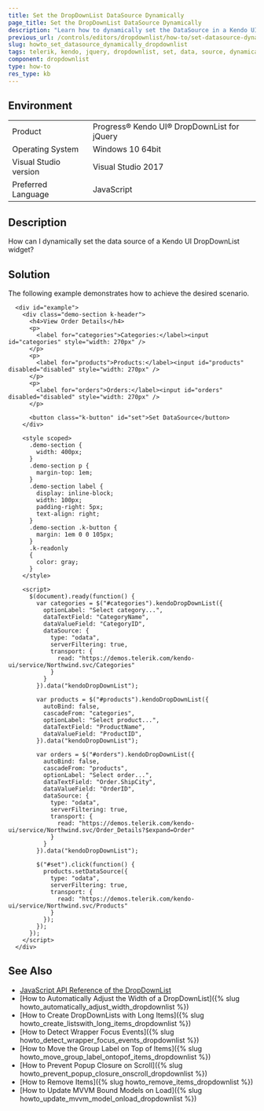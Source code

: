 ```yaml
---
title: Set the DropDownList DataSource Dynamically
page_title: Set the DropDownList DataSource Dynamically
description: "Learn how to dynamically set the DataSource in a Kendo UI DropDownList widget."
previous_url: /controls/editors/dropdownlist/how-to/set-datasource-dynamically, /controls/editors/dropdownlist/how-to/binding/set-datasource-dynamically
slug: howto_set_datasource_dynamically_dropdownlist
tags: telerik, kendo, jquery, dropdownlist, set, data, source, dynamically
component: dropdownlist
type: how-to
res_type: kb
---
```


## Environment

<table>
 <tr>
  <td>Product</td>
  <td>Progress® Kendo UI® DropDownList for jQuery</td>
 </tr>
 <tr>
  <td>Operating System</td>
  <td>Windows 10 64bit</td>
 </tr>
 <tr>
  <td>Visual Studio version</td>
  <td>Visual Studio 2017</td>
 </tr>
 <tr>
  <td>Preferred Language</td>
  <td>JavaScript</td>
 </tr>
</table>

## Description

How can I dynamically set the data source of a Kendo UI DropDownList widget?

## Solution

The following example demonstrates how to achieve the desired scenario.



```dojo
  <div id="example">
    <div class="demo-section k-header">
      <h4>View Order Details</h4>
      <p>
        <label for="categories">Categories:</label><input id="categories" style="width: 270px" />
      </p>
      <p>
        <label for="products">Products:</label><input id="products" disabled="disabled" style="width: 270px" />
      </p>
      <p>
        <label for="orders">Orders:</label><input id="orders" disabled="disabled" style="width: 270px" />
      </p>

      <button class="k-button" id="set">Set DataSource</button>
    </div>

    <style scoped>
      .demo-section {
        width: 400px;
      }
      .demo-section p {
        margin-top: 1em;
      }
      .demo-section label {
        display: inline-block;
        width: 100px;
        padding-right: 5px;
        text-align: right;
      }
      .demo-section .k-button {
        margin: 1em 0 0 105px;
      }
      .k-readonly
      {
        color: gray;
      }
    </style>

    <script>
      $(document).ready(function() {
        var categories = $("#categories").kendoDropDownList({
          optionLabel: "Select category...",
          dataTextField: "CategoryName",
          dataValueField: "CategoryID",
          dataSource: {
            type: "odata",
            serverFiltering: true,
            transport: {
              read: "https://demos.telerik.com/kendo-ui/service/Northwind.svc/Categories"
            }
          }
        }).data("kendoDropDownList");

        var products = $("#products").kendoDropDownList({
          autoBind: false,
          cascadeFrom: "categories",
          optionLabel: "Select product...",
          dataTextField: "ProductName",
          dataValueField: "ProductID",
        }).data("kendoDropDownList");

        var orders = $("#orders").kendoDropDownList({
          autoBind: false,
          cascadeFrom: "products",
          optionLabel: "Select order...",
          dataTextField: "Order.ShipCity",
          dataValueField: "OrderID",
          dataSource: {
            type: "odata",
            serverFiltering: true,
            transport: {
              read: "https://demos.telerik.com/kendo-ui/service/Northwind.svc/Order_Details?$expand=Order"
            }
          }
        }).data("kendoDropDownList");

        $("#set").click(function() {
          products.setDataSource({
            type: "odata",
            serverFiltering: true,
            transport: {
              read: "https://demos.telerik.com/kendo-ui/service/Northwind.svc/Products"
            }
          });
        });
      });
    </script>
  </div>
```

## See Also

* [JavaScript API Reference of the DropDownList](/api/javascript/ui/dropdownlist)
* [How to Automatically Adjust the Width of a DropDownList]({% slug howto_automatically_adjust_width_dropdownlist %})
* [How to Create DropDownLists with Long Items]({% slug howto_create_listswith_long_items_dropdownlist %})
* [How to Detect Wrapper Focus Events]({% slug howto_detect_wrapper_focus_events_dropdownlist %})
* [How to Move the Group Label on Top of Items]({% slug howto_move_group_label_ontopof_items_dropdownlist %})
* [How to Prevent Popup Closure on Scroll]({% slug howto_prevent_popup_closure_onscroll_dropdownlist %})
* [How to Remove Items]({% slug howto_remove_items_dropdownlist %})
* [How to Update MVVM Bound Models on Load]({% slug howto_update_mvvm_model_onload_dropdownlist %})
